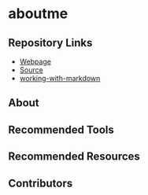 # aboutme

## Repository Links

- [Webpage](https://github.com/venkateshkunduru123/aboutme)
- [Source]()
- [working-with-markdown](https://github.com/venkateshkunduru123/working-with-markdown)

## About

## Recommended Tools

## Recommended Resources

## Contributors

